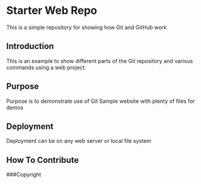 # Starter Web Repo

This is a simple repository for showing how Git and GitHub work

## Introduction

This is an example to show different parts of the Git repository and various commands
using a web project.

## Purpose

Purpose is to demonstrate use of Git
Sample website with plenty of files for demos

## Deployment

Deployment can be on any web server or local file system

## How To Contribute

###Copyright